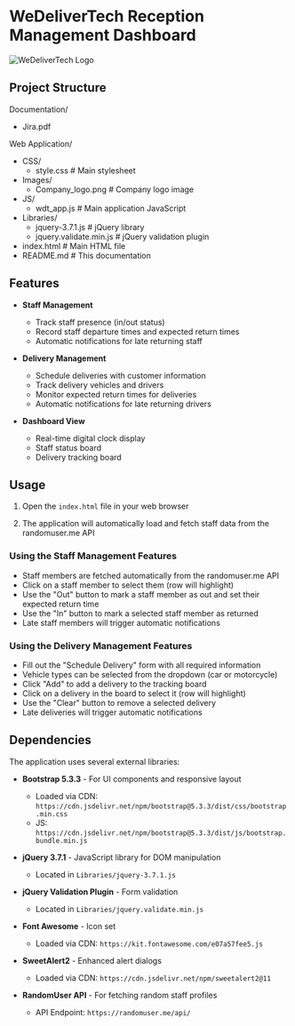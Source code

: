 # WeDeliverTech Reception Management Dashboard

![WeDeliverTech Logo](./Images/Company_logo.png)

## Project Structure

Documentation/
- Jira.pdf

Web Application/
- CSS/
  - style.css          # Main stylesheet
- Images/
  - Company_logo.png   # Company logo image
- JS/
  - wdt_app.js         # Main application JavaScript
- Libraries/
  - jquery-3.7.1.js    # jQuery library
  - jquery.validate.min.js # jQuery validation plugin
- index.html           # Main HTML file
- README.md            # This documentation

## Features

- **Staff Management**
  - Track staff presence (in/out status)
  - Record staff departure times and expected return times
  - Automatic notifications for late returning staff

- **Delivery Management**
  - Schedule deliveries with customer information
  - Track delivery vehicles and drivers
  - Monitor expected return times for deliveries
  - Automatic notifications for late returning drivers

- **Dashboard View**
  - Real-time digital clock display
  - Staff status board
  - Delivery tracking board

## Usage

1. Open the `index.html` file in your web browser

2. The application will automatically load and fetch staff data from the randomuser.me API

### Using the Staff Management Features

- Staff members are fetched automatically from the randomuser.me API
- Click on a staff member to select them (row will highlight)
- Use the "Out" button to mark a staff member as out and set their expected return time
- Use the "In" button to mark a selected staff member as returned
- Late staff members will trigger automatic notifications

### Using the Delivery Management Features

- Fill out the "Schedule Delivery" form with all required information
- Vehicle types can be selected from the dropdown (car or motorcycle)
- Click "Add" to add a delivery to the tracking board
- Click on a delivery in the board to select it (row will highlight)
- Use the "Clear" button to remove a selected delivery
- Late deliveries will trigger automatic notifications

## Dependencies

The application uses several external libraries:

- **Bootstrap 5.3.3** - For UI components and responsive layout
  - Loaded via CDN: `https://cdn.jsdelivr.net/npm/bootstrap@5.3.3/dist/css/bootstrap.min.css`
  - JS: `https://cdn.jsdelivr.net/npm/bootstrap@5.3.3/dist/js/bootstrap.bundle.min.js`

- **jQuery 3.7.1** - JavaScript library for DOM manipulation
  - Located in `Libraries/jquery-3.7.1.js`

- **jQuery Validation Plugin** - Form validation
  - Located in `Libraries/jquery.validate.min.js`

- **Font Awesome** - Icon set
  - Loaded via CDN: `https://kit.fontawesome.com/e07a57fee5.js`

- **SweetAlert2** - Enhanced alert dialogs
  - Loaded via CDN: `https://cdn.jsdelivr.net/npm/sweetalert2@11`

- **RandomUser API** - For fetching random staff profiles
  - API Endpoint: `https://randomuser.me/api/`